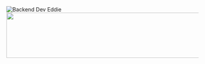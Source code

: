 <img src="https://capsule-render.vercel.app/api?type=venom&height=300&color=FFC0CB&text=roqkffkkf%20Dev%20&textBg=false&fontColor=707070&fontSize=40&fontAlignY=45&animation=fadeIn&desc=Daeun%20Kim&descAlignY=63&descSize=30&fontAlign=47&descAlign=56" alt="Backend Dev Eddie">



<a href="https://www.gitanimals.org/en_US?utm_medium=image&utm_source=ilikewhale&utm_content=line">
  <img
    src="https://render.gitanimals.org/lines/ilikewhale"
    width="600"
    height="120"
  />
</a>
  
